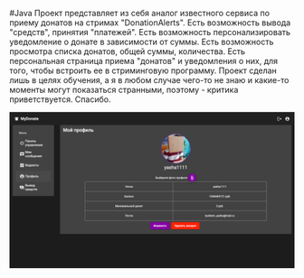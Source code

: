 #Java
Проект представляет из себя аналог известного сервиса по приему донатов на стримах "DonationAlerts". Есть возможность вывода "средств", принятия "платежей". Есть возможность персонализировать уведомление о донате в зависимости от суммы. Есть возможность просмотра списка донатов, общей суммы, количества. Есть персональная страница приема "донатов" и уведомления о них, для того, чтобы встроить ее в стриминговую программу. Проект сделан лишь в целях обучения, а я в любом случае чего-то не знаю и какие-то моменты могут показаться странными, поэтому - критика приветствуется. Спасибо.

![alt text](screenshots/Профиль.png "Уведомление о донате")


